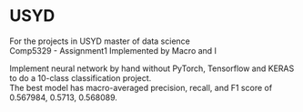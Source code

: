 # USYD
For the projects in USYD master of data science\
Comp5329 - Assignment1
Implemented by Macro and I

Implement neural network by hand without PyTorch, Tensorflow and KERAS to do a 10-class classification project. \
The best model has macro-averaged precision, recall, and F1 score of 0.567984, 0.5713, 0.568089.
